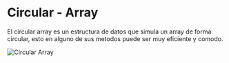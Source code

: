 # Circular - Array
El circular array es un estructura de datos que simula un array de forma circular, esto en alguno de sus metodos puede ser muy eficiente y comodo.



![Circular Array](https://1.bp.blogspot.com/-CVGL_rXjkEI/XiwJ-NQls4I/AAAAAAAAAas/xznbOX1xJRsSr56pb_iSoN4nul0Lmp3EwCLcBGAsYHQ/s1600/circularqueues123.png)

